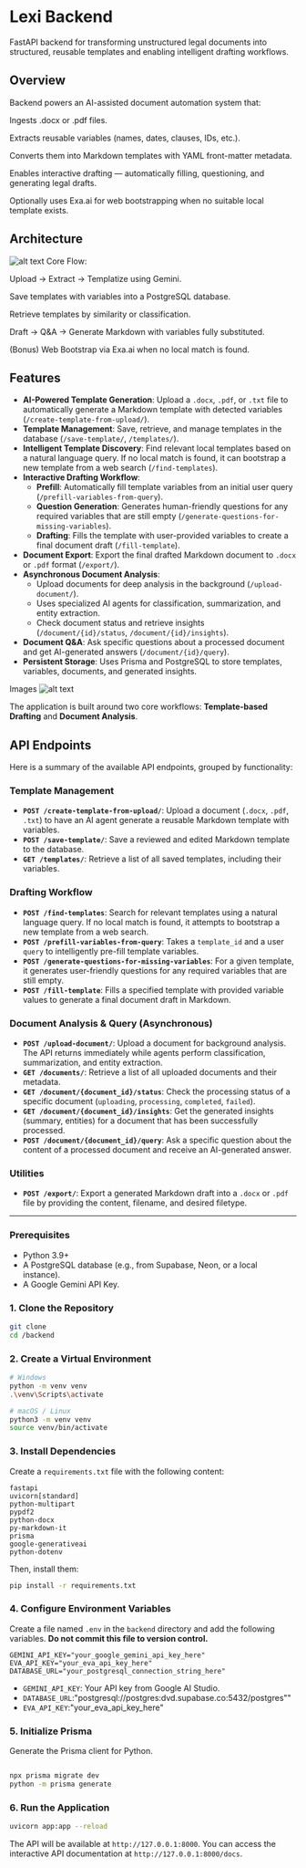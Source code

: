 # Lexi Backend
FastAPI backend for transforming unstructured legal documents into structured, reusable templates and enabling intelligent drafting workflows.

## Overview
Backend powers an AI-assisted document automation system that:

Ingests .docx or .pdf files.

Extracts reusable variables (names, dates, clauses, IDs, etc.).

Converts them into Markdown templates with YAML front-matter metadata.

Enables interactive drafting — automatically filling, questioning, and generating legal drafts.

Optionally uses Exa.ai for web bootstrapping when no suitable local template exists.


## Architecture

![alt text](image-3.png)
Core Flow:

Upload → Extract → Templatize using Gemini.

Save templates with variables into a PostgreSQL database.

Retrieve templates by similarity or classification.

Draft → Q&A → Generate Markdown with variables fully substituted.

(Bonus) Web Bootstrap via Exa.ai when no local match is found.

## Features

- **AI-Powered Template Generation**: Upload a `.docx`, `.pdf`, or `.txt` file to automatically generate a Markdown template with detected variables (`/create-template-from-upload/`).
- **Template Management**: Save, retrieve, and manage templates in the database (`/save-template/`, `/templates/`).
- **Intelligent Template Discovery**: Find relevant local templates based on a natural language query. If no local match is found, it can bootstrap a new template from a web search (`/find-templates`).
- **Interactive Drafting Workflow**:
    - **Prefill**: Automatically fill template variables from an initial user query (`/prefill-variables-from-query`).
    - **Question Generation**: Generates human-friendly questions for any required variables that are still empty (`/generate-questions-for-missing-variables`).
    - **Drafting**: Fills the template with user-provided variables to create a final document draft (`/fill-template`).
- **Document Export**: Export the final drafted Markdown document to `.docx` or `.pdf` format (`/export/`).
- **Asynchronous Document Analysis**:
    - Upload documents for deep analysis in the background (`/upload-document/`).
    - Uses specialized AI agents for classification, summarization, and entity extraction.
    - Check document status and retrieve insights (`/document/{id}/status`, `/document/{id}/insights`).
- **Document Q&A**: Ask specific questions about a processed document and get AI-generated answers (`/document/{id}/query`).
- **Persistent Storage**: Uses Prisma and PostgreSQL to store templates, variables, documents, and generated insights.

Images
![alt text](image.png)

The application is built around two core workflows: **Template-based Drafting** and **Document Analysis**.
## API Endpoints

Here is a summary of the available API endpoints, grouped by functionality:

### Template Management
*   **`POST /create-template-from-upload/`**: Upload a document (`.docx`, `.pdf`, `.txt`) to have an AI agent generate a reusable Markdown template with variables.
*   **`POST /save-template/`**: Save a reviewed and edited Markdown template to the database.
*   **`GET /templates/`**: Retrieve a list of all saved templates, including their variables.

### Drafting Workflow
*   **`POST /find-templates`**: Search for relevant templates using a natural language query. If no local match is found, it attempts to bootstrap a new template from a web search.
*   **`POST /prefill-variables-from-query`**: Takes a `template_id` and a user `query` to intelligently pre-fill template variables.
*   **`POST /generate-questions-for-missing-variables`**: For a given template, it generates user-friendly questions for any required variables that are still empty.
*   **`POST /fill-template`**: Fills a specified template with provided variable values to generate a final document draft in Markdown.

### Document Analysis & Query (Asynchronous)
*   **`POST /upload-document/`**: Upload a document for background analysis. The API returns immediately while agents perform classification, summarization, and entity extraction.
*   **`GET /documents/`**: Retrieve a list of all uploaded documents and their metadata.
*   **`GET /document/{document_id}/status`**: Check the processing status of a specific document (`uploading`, `processing`, `completed`, `failed`).
*   **`GET /document/{document_id}/insights`**: Get the generated insights (summary, entities) for a document that has been successfully processed.
*   **`POST /document/{document_id}/query`**: Ask a specific question about the content of a processed document and receive an AI-generated answer.

### Utilities
*   **`POST /export/`**: Export a generated Markdown draft into a `.docx` or `.pdf` file by providing the content, filename, and desired filetype.

---




### Prerequisites

- Python 3.9+
- A PostgreSQL database (e.g., from Supabase, Neon, or a local instance).
- A Google Gemini API Key.

### 1. Clone the Repository

```bash
git clone 
cd /backend
```

### 2. Create a Virtual Environment

```bash
# Windows
python -m venv venv
.\venv\Scripts\activate

# macOS / Linux
python3 -m venv venv
source venv/bin/activate
```

### 3. Install Dependencies

Create a `requirements.txt` file with the following content:

```
fastapi
uvicorn[standard]
python-multipart
pypdf2
python-docx
py-markdown-it
prisma
google-generativeai
python-dotenv
```

Then, install them:

```bash
pip install -r requirements.txt
```

### 4. Configure Environment Variables

Create a file named `.env` in the `backend` directory and add the following variables. **Do not commit this file to version control.**

```properties
GEMINI_API_KEY="your_google_gemini_api_key_here"
EVA_API_KEY="your_eva_api_key_here"
DATABASE_URL="your_postgresql_connection_string_here"
```

- `GEMINI_API_KEY`: Your API key from Google AI Studio.
- `DATABASE_URL`:"postgresql://postgres:dvd.supabase.co:5432/postgres""
- `EVA_API_KEY`:"your_eva_api_key_here"


### 5. Initialize Prisma

Generate the Prisma client for Python.

```bash

npx prisma migrate dev 
python -m prisma generate
```

### 6. Run the Application

```bash
uvicorn app:app --reload
```

The API will be available at `http://127.0.0.1:8000`. You can access the interactive API documentation at `http://127.0.0.1:8000/docs`.